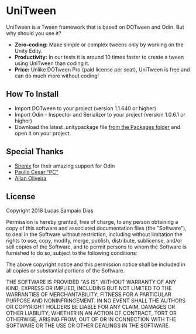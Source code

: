 # UniTween

UniTween is a Tween framework that is based on DOTween and Odin. But why should you use it?

* **Zero-coding:** Make simple or complex tweens only by working on the Unity Edity.
* **Productivity:** In our tests it is around 10 times faster to create a tween using UniTween than coding it.
* **Price:** Unlike DOTween Pro (paid license per seat), UniTween is free and can do much more without coding!

## How To Install
* Import DOTween to your project (version 1.1.640 or higher)
* Import Odin - Inspector and Serializer to your project (version 1.0.6.1 or higher)
* Download the latest .unitypackage file [from the Packages folder](https://github.com/sampaiodias/UniTween/tree/master/Unity%20Packages) and open it on your project.

## Special Thanks
* [Sirenix](http://sirenix.net/odininspector/) for their amazing support for Odin
* [Paullo Cesar "PC"](https://github.com/paullocesarpc)
* [Allan Oliveira](https://github.com/allanolivei)

## License

Copyright 2018 Lucas Sampaio Dias

Permission is hereby granted, free of charge, to any person obtaining a copy of this software and associated documentation files (the "Software"), to deal in the Software without restriction, including without limitation the rights to use, copy, modify, merge, publish, distribute, sublicense, and/or sell copies of the Software, and to permit persons to whom the Software is furnished to do so, subject to the following conditions:

The above copyright notice and this permission notice shall be included in all copies or substantial portions of the Software.

THE SOFTWARE IS PROVIDED "AS IS", WITHOUT WARRANTY OF ANY KIND, EXPRESS OR IMPLIED, INCLUDING BUT NOT LIMITED TO THE WARRANTIES OF MERCHANTABILITY, FITNESS FOR A PARTICULAR PURPOSE AND NONINFRINGEMENT. IN NO EVENT SHALL THE AUTHORS OR COPYRIGHT HOLDERS BE LIABLE FOR ANY CLAIM, DAMAGES OR OTHER LIABILITY, WHETHER IN AN ACTION OF CONTRACT, TORT OR OTHERWISE, ARISING FROM, OUT OF OR IN CONNECTION WITH THE SOFTWARE OR THE USE OR OTHER DEALINGS IN THE SOFTWARE.
